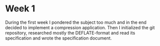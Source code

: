 # Week 1

During the first week I pondered the subject too much and in the end decided to implement a compression application. Then I initialized the git repository, researched mostly the DEFLATE-format and read its specification and wrote the specification document. 